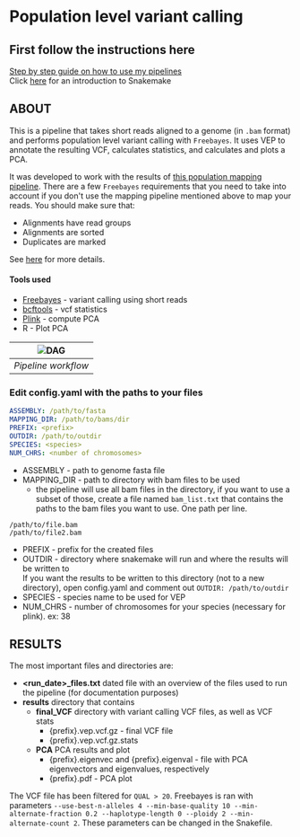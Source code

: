 # Population level variant calling

## First follow the instructions here

[Step by step guide on how to use my pipelines](https://carolinapb.github.io/2021-06-23-how-to-run-my-pipelines/)  
Click [here](https://github.com/CarolinaPB/snakemake-template/blob/master/Short%20introduction%20to%20Snakemake.pdf) for an introduction to Snakemake

## ABOUT

This is a pipeline that takes short reads aligned to a genome (in `.bam` format) and performs population level variant calling with `Freebayes`. It uses VEP to annotate the resulting VCF, calculates statistics, and calculates and plots a PCA.

It was developed to work with the results of [this population mapping pipeline](https://github.com/CarolinaPB/population-mapping). There are a few `Freebayes` requirements that you need to take into account if you don't use the mapping pipeline mentioned above to map your reads. You should make sure that:
- Alignments have read groups
- Alignments are sorted
- Duplicates are marked

See [here](https://github.com/freebayes/freebayes#calling-variants-from-fastq-to-vcf) for more details. 

#### Tools used

- [Freebayes](https://github.com/freebayes/freebayes) - variant calling using short reads
- [bcftools](https://samtools.github.io/bcftools/bcftools.html) - vcf statistics
- [Plink](https://www.cog-genomics.org/plink/) - compute PCA
- R - Plot PCA

| ![DAG](https://github.com/CarolinaPB/pop-var-calling/blob/master/workflow.png) |
|:--:|
|*Pipeline workflow* |

### Edit config.yaml with the paths to your files

```yaml
ASSEMBLY: /path/to/fasta
MAPPING_DIR: /path/to/bams/dir
PREFIX: <prefix>
OUTDIR: /path/to/outdir
SPECIES: <species>
NUM_CHRS: <number of chromosomes>
```

- ASSEMBLY - path to genome fasta file
- MAPPING_DIR - path to directory with bam files to be used
  - the pipeline will use all bam files in the directory, if you want to use a subset of those, create a file named `bam_list.txt` that contains the paths to the bam files you want to use. One path per line.

```text
/path/to/file.bam
/path/to/file2.bam
```

- PREFIX -  prefix for the created files
- OUTDIR - directory where snakemake will run and where the results will be written to  
  If you want the results to be written to this directory (not to a new directory), open config.yaml and comment out `OUTDIR: /path/to/outdir`
- SPECIES - species name to be used for VEP
- NUM_CHRS - number of chromosomes for your species (necessary for plink). ex: 38

## RESULTS

The most important files and directories are:  

- **<run_date>_files.txt** dated file with an overview of the files used to run the pipeline (for documentation purposes)
- **results** directory that contains
  - **final_VCF** directory with variant calling VCF files, as well as VCF stats
    - {prefix}.vep.vcf.gz - final VCF file
    - {prefix}.vep.vcf.gz.stats
  - **PCA** PCA results and plot
    - {prefix}.eigenvec and {prefix}.eigenval - file with PCA eigenvectors and eigenvalues, respectively
    - {prefix}.pdf - PCA plot

The VCF file has been filtered for `QUAL > 20`. Freebayes is ran with parameters `--use-best-n-alleles 4 --min-base-quality 10 --min-alternate-fraction 0.2 --haplotype-length 0 --ploidy 2 --min-alternate-count 2`. These parameters can be changed in the Snakefile.
